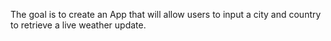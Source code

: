 The goal is to create an App that will allow  users to input a city and country to retrieve a live weather update.
